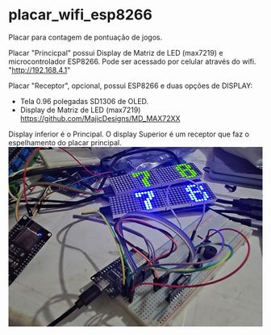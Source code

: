 # placar_wifi_esp8266
 Placar para contagem de pontuação de jogos.

 Placar "Princicpal" possui Display de Matriz de LED (max7219) e microcontrolador ESP8266.
 Pode ser acessado por celular através do wifi. "http://192.168.4.1"

 Placar "Receptor", opcional, possui ESP8266 e duas opções de DISPLAY:
  - Tela 0.96 polegadas SD1306 de OLED.
  - Display de Matriz de LED (max7219) https://github.com/MajicDesigns/MD_MAX72XX

  Display inferior é o Principal. O display Superior é um receptor que faz o espelhamento do placar principal.
![Foto com dois displays max7219, Principal e Receptor](https://github.com/almirmv/placar_wifi_esp8266/blob/main/principal_e_receptor.png)